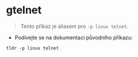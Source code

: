 # gtelnet

> Tento příkaz je aliasem pro `-p linux telnet`.

- Podívejte se na dokumentaci původního příkazu:

`tldr -p linux telnet`
